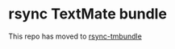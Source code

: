 # rsync TextMate bundle

This repo has moved to [rsync-tmbundle](http://github.com/itspriddle/rsync-tmbundle)

